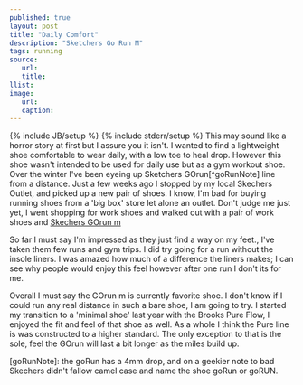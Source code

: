 ```yaml
---
published: true
layout: post
title: "Daily Comfort"
description: "Sketchers Go Run M"
tags: running
source:
   url:
   title:
llist:
image:
   url:
   caption:
---
```

{% include JB/setup %}
{% include stderr/setup %}
This may sound like a horror story at first but I assure you it isn't. I wanted to find a lightweight shoe comfortable to wear daily, with a low toe to heal drop. However this shoe wasn't intended to be used for daily use but as a gym workout shoe. Over the winter I've been eyeing up Sketchers GOrun[^goRunNote] line from a distance. Just a few weeks ago I stopped by my local Skechers Outlet, and picked up a new pair of shoes. I know, I'm bad for buying running shoes from a 'big box' store let alone an outlet. Don't judge me just yet, I went shopping for work shoes and walked out with a pair of work shoes and [Skechers GOrun m][goRun]

So far I must say I'm impressed as they just find a way on my feet., I've taken them few runs and gym trips. I did try going for a run without the insole liners. I was amazed how much of a difference the liners makes; I can see why people would enjoy this feel however after one run I don't its for me. 
 
Overall I must say the GOrun m is currently favorite shoe. I don't know if I could run any real distance in such a bare shoe, I am going to try. I started my transition to a 'minimal shoe' last year with the Brooks Pure Flow, I enjoyed the fit and feel of that shoe as well. As a whole I think the Pure line is was constructed to a higher standard. The only exception to that is the sole, feel the GOrun will last a bit longer as the miles build up.

[goRun]: somethin
[goRunNote]: the goRun has a 4mm drop, and on a geekier note to bad Skechers didn't fallow camel case and name the shoe goRun or goRUN.